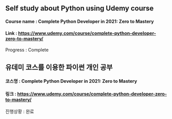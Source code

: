 ## Self study about Python using Udemy course
#### Course name : Complete Python Developer in 2021: Zero to Mastery
#### Link : https://www.udemy.com/course/complete-python-developer-zero-to-mastery/
Progress : Complete

## 유데미 코스를 이용한 파이썬 개인 공부
#### 코스명 : Complete Python Developer in 2021: Zero to Mastery
#### 링크 : https://www.udemy.com/course/complete-python-developer-zero-to-mastery/
진행상황 : 완료
